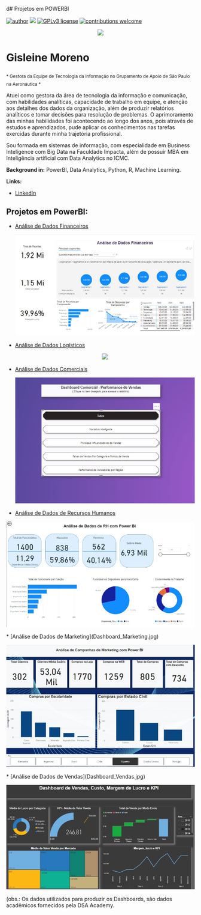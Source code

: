 d# 
Projetos em POWERBI

[![author](https://img.shields.io/badge/author-gisleine-pink.svg)](www.linkedin.com/in/gisleinemoreno) [![](https://img.shields.io/badge/python-3.7+-blue.svg)](https://powerbi.microsoft.com/pt-br/) [![GPLv3 license](https://img.shields.io/badge/License-GPLv3-blue.svg)](http://perso.crans.org/besson/LICENSE.html) [![contributions welcome](https://img.shields.io/badge/contributions-welcome-brightgreen.svg?style=flat)](https://github.com/gisleinemoreno/data_science/issues)

<p align="center">
  <img src="Banner.png" >
</p>

# Gisleine Moreno
<sub>* Gestora da Equipe de Tecnologia da Informação no Grupamento de Apoio de São Paulo na Aeronáutica *</sub>

Atuei como gestora da área de tecnologia da informação e comunicação, com habilidades analíticas, capacidade de trabalho em equipe, e atenção aos detalhes dos dados da organização, além de produzir relatórios analíticos e tomar decisões para resolução de problemas. O aprimoramento das minhas habilidades foi acontecendo ao longo dos anos, pois através de estudos e aprendizados, pude aplicar os conhecimentos nas tarefas exercidas durante minha trajetória profissional.

Sou formada em sistemas de informação, com especialidade em Business Inteligence com Big Data na Faculdade Impacta, além de possuir MBA em Inteligência artificial com Data Analytics no ICMC.

**Background in:** PowerBI, Data Analytics, Python, R, Machine Learning.

**Links:**
* [LinkedIn](https://www.linkedin.com/in/gisleinemoreno)


## Projetos em PowerBI:

* [Análise de Dados Financeiros](Dashboard_Financeira.jpg)
  <p align="center">
  <img src="Dashboard_Financeira.jpg" >
  </p>
* [Análise de Dados Logísticos](Dashboard_Logística.jpg)
   <p align="center">
  <img src="Dashboard_Logística.jpg" >
  </p>
* [Análise de Dados Comerciais](Dashboard_Comercial.jpg)
    <p align="center">
  <img src="Dashboard_Comercial.jpg" >
  </p>
* [Análise de Dados de Recursos Humanos](Dashboard_RH.jpg)
 <p align="center">
  <img src="Dashboard_RH.jpg" >
  </p>
* [Análise de Dados de Marketing](Dashboard_Marketing.jpg)
 <p align="center">
  <img src="Dashboard_Marketing.jpg" >
  </p>
* [Análise de Dados de Vendas](Dashboard_Vendas.jpg)
<p align="center">
  <img src="Dashboard_Vendas.jpg" >
  </p>
(obs.: Os dados utilizados para produzir os Dashboards, são dados acadêmicos fornecidos pela DSA Academy.
